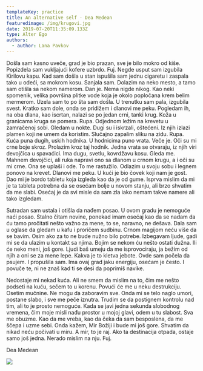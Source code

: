 ```yaml
---
templateKey: practice
title: An alternative self - Dea Medean
featuredimage: /img/krugovi.jpg
date: 2019-07-20T11:35:09.133Z
type: Alter Ego​
authors:
  - author: Lana Pavkov
---
```

Došla sam kasno uveče, grad je bio prazan, sve je bilo mokro od kiše. Popizdela sam vukljajući kofere uzbrdo. Fuj. Negde usput sam izgubila Kirilovu kapu. Kad sam došla u stan ispušila sam jednu cigaretu i zaspala tako u odeći, sa mokrom kosu. Sanjala sam. Dolazim na neko mesto, a tamo sam otišla sa nekom namerom. Dan je. Nema nigde nikog. Kao neki spomenik, velika površina plitke vode koja je okolo popločana krem belim mermerom. Uzela sam to po šta sam došla. U trenutku sam pala, izgubila svest. Kratko sam dole, onda se pridižem i dlanovi me peku. Pogledam ih, na oba dlana, kao iscrtan, nalazi se po jedan crni, tanki krug. Koža u granicama kruga se pomera. Rupa. Odjednom ležim na krevetu u zamračenoj sobi. Gledam u nokte. Dugi su i iskrzali, oštećeni. Iz njih izlazi plamen koji ne umem da koristim. Slučajno zapalim sliku na zidu. Rupa. Kuća puna dugih, uskih hodnika. U hodnicima puno vrata. Veče je. Oči su mi crne boje skroz. Prolazim kroz taj hodnik. Jedna vrata se otvaraju, iz njih viri devojčica u spavaćici. Ima dugu, svetlu, kovrdžavu kosu. Gleda me. Mahnem devojčici, ali ruka napravi ono sa dlanom u crnom krugu, a i oči su mi crne. Ona se uplaši i ode. To me rastužilo. Odlazim u svoju sobu i legnem ponovo na krevet. Dlanovi me peku. U kući je bio čovek koji nam je gost. Dao mi je bordo tabletu koja izgleda kao da je od gume. Isprva mislim da mi je ta tableta potrebna da se osećam bolje u novom stanju, ali brzo shvatim da me slabi. Osećaj je da svi misle da sam zla iako nemam takve namere ali tako izgledam.

Sutradan sam ustala i otišla da nađem posao. U ovom gradu je nemoguće naći posao. Stalno čitam novine, ponekad imam osećaj kao da se nadam da ću tamo pročitati nešto važno za mene, to se, naravno, ne dešava. Dala sam u oglase da gledam u kafu i proričem sudbinu. Crnom magijom neću više da se bavim. Osim ako za to ne bude nužno bilo potrebe. Izbegavam ljude, gadi mi se da ulazim u kontakt sa njima. Bojim se nekom ću nešto ostati dužna. Ili će neko meni, još gore. Ljudi baš umeju da me isprovociraju, ja bežim od njih a oni se za mene lepe. Kakva je to kletva jebote. Ovde sam počela da psujem. I propušila sam. Ima ovaj grad jaku energiju, osećam je često. I povuče te, ni ne znaš kad ti se desi da poprimiš navike. 

Nedostaje mi nekad kuća. Ali ne smem da mislim na to, čim me nešto podseti na kuću, sečem to u korenu. Povući će me u neku destrukciju. Osetim mučnine. Ne mogu da zaboravim sve. Onda mi se telo naglo umori, postane slabo, i sve me peče iznutra. Trudim se da postignem kontrolu nad tim, ali to je prosto nemoguće. Kada se javi jedna sekunda slobodnog vremena, čim moje misli nađu prostor u mojoj glavi, odem u tu slabost. Sva me obuzme. Kao da me vreba, kao da čeka da sam besposlena, da me ščepa i uzme sebi. Onda kažem, Mir Božiji i bude mi još gore. Shvatim da nikad neću počivati u miru. A mir, to je raj. Ako ta destinacija otpada, ostaje samo još jedna. Nerado mislim na nju. Fuj.

Dea Medean



![](/img/krugovi.jpg)
